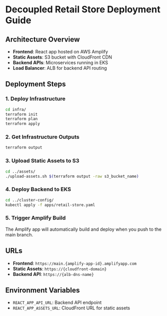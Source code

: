 # Decoupled Retail Store Deployment Guide

## Architecture Overview
- **Frontend**: React app hosted on AWS Amplify
- **Static Assets**: S3 bucket with CloudFront CDN
- **Backend APIs**: Microservices running in EKS
- **Load Balancer**: ALB for backend API routing

## Deployment Steps

### 1. Deploy Infrastructure
```bash
cd infra/
terraform init
terraform plan
terraform apply
```

### 2. Get Infrastructure Outputs
```bash
terraform output
```

### 3. Upload Static Assets to S3
```bash
cd ../assets/
./upload-assets.sh $(terraform output -raw s3_bucket_name)
```

### 4. Deploy Backend to EKS
```bash
cd ../cluster-config/
kubectl apply -f apps/retail-store.yaml
```

### 5. Trigger Amplify Build
The Amplify app will automatically build and deploy when you push to the main branch.

## URLs
- **Frontend**: `https://main.{amplify-app-id}.amplifyapp.com`
- **Static Assets**: `https://{cloudfront-domain}`
- **Backend API**: `https://{alb-dns-name}`

## Environment Variables
- `REACT_APP_API_URL`: Backend API endpoint
- `REACT_APP_ASSETS_URL`: CloudFront URL for static assets
